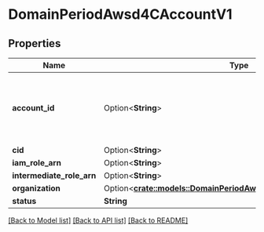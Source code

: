 # DomainPeriodAwsd4CAccountV1

## Properties

Name | Type | Description | Notes
------------ | ------------- | ------------- | -------------
**account_id** | Option<**String**> | 12 digit AWS provided unique identifier for the account. | [optional]
**cid** | Option<**String**> |  | [optional]
**iam_role_arn** | Option<**String**> |  | [optional]
**intermediate_role_arn** | Option<**String**> |  | [optional]
**organization** | Option<[**crate::models::DomainPeriodAwsd4COrganizationAccountV1**](domain.AWSD4COrganizationAccountV1.md)> |  | [optional]
**status** | **String** |  | 

[[Back to Model list]](../README.md#documentation-for-models) [[Back to API list]](../README.md#documentation-for-api-endpoints) [[Back to README]](../README.md)


